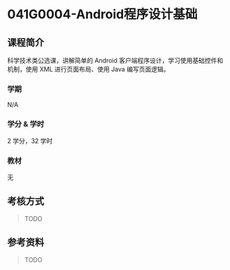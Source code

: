 # 041G0004-Android程序设计基础

## 课程简介

科学技术类公选课，讲解简单的 Android 客户端程序设计，学习使用基础控件和机制，使用 XML 进行页面布局、使用 Java 编写页面逻辑。

### 学期

N/A

### 学分 & 学时

2 学分，32 学时

### 教材

无

## 考核方式

> TODO

## 参考资料

> TODO